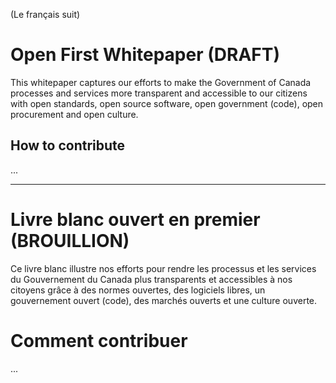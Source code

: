 (Le français suit)

# Open First Whitepaper (DRAFT)

This whitepaper captures our efforts to make the Government of Canada processes and services more transparent and accessible to our citizens with open standards, open source software, open government (code), open procurement and open culture.

## How to contribute
...

_______________________________________________________________________________

# Livre blanc ouvert en premier (BROUILLION)

Ce livre blanc illustre nos efforts pour rendre les processus et les services du Gouvernement du Canada plus transparents et accessibles à nos citoyens grâce à des normes ouvertes, des logiciels libres, un gouvernement ouvert (code), des marchés ouverts et une culture ouverte.

# Comment contribuer
...
